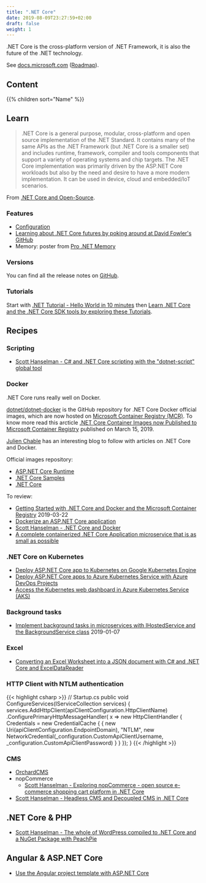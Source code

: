 ```yaml
---
title: ".NET Core"
date: 2019-08-09T23:27:59+02:00
draft: false
weight: 1
---
```


.NET Core is the cross-platform version of .NET Framework, it is also the future of the .NET technology.

See [docs.microsoft.com](https://docs.microsoft.com/en-us/dotnet/core/) ([Roadmap](https://github.com/dotnet/core/blob/master/roadmap.md#upcoming-ship-dates)).

## Content

{{% children sort="Name" %}}

## Learn

> .NET Core is a general purpose, modular, cross-platform and open source implementation of the .NET Standard. It contains many of the same APIs as the .NET Framework (but .NET Core is a smaller set) and includes runtime, framework, compiler and tools components that support a variety of operating systems and chip targets. The .NET Core implementation was primarily driven by the ASP.NET Core workloads but also by the need and desire to have a more modern implementation. It can be used in device, cloud and embedded/IoT scenarios.

From [.NET Core and Open-Source](https://docs.microsoft.com/en-us/dotnet/framework/get-started/net-core-and-open-source).

### Features

- [Configuration](https://docs.microsoft.com/en-us/aspnet/core/fundamentals/configuration)
- [Learning about .NET Core futures by poking around at David Fowler's GitHub](https://www.hanselman.com/blog/LearningAboutNETCoreFuturesByPokingAroundAtDavidFowlersGitHub.aspx)
- Memory: poster from [Pro .NET Memory](https://prodotnetmemory.com/)

### Versions

You can find all the release notes on [GitHub](https://github.com/dotnet/core/tree/master/release-notes).

### Tutorials

Start with [.NET Tutorial - Hello World in 10 minutes](https://dotnet.microsoft.com/learn/dotnet/hello-world-tutorial/intro) then [Learn .NET Core and the .NET Core SDK tools by exploring these Tutorials](https://docs.microsoft.com/en-us/dotnet/core/tutorials/).

## Recipes

### Scripting

- [Scott Hanselman - C# and .NET Core scripting with the "dotnet-script" global tool](https://www.hanselman.com/blog/CAndNETCoreScriptingWithTheDotnetscriptGlobalTool.aspx)

### Docker

.NET Core runs really well on Docker.

[dotnet/dotnet-docker](https://github.com/dotnet/dotnet-docker) is the GitHub repository for .NET Core Docker official images, which are now hosted on [Microsoft Container Registry (MCR)](https://azure.microsoft.com/en-us/services/container-registry/). To know more read this arcticle [.NET Core Container Images now Published to Microsoft Container Registry](https://devblogs.microsoft.com/dotnet/net-core-container-images-now-published-to-microsoft-container-registry/) published on March 15, 2019.

[Julien Chable](http://julien.chable.net/) has an interesting blog to follow with articles on .NET Core and Docker.

Official images repository:

- [ASP.NET Core Runtime](https://hub.docker.com/_/microsoft-dotnet-core-aspnet/)
- [.NET Core Samples](https://hub.docker.com/_/microsoft-dotnet-core-samples)
- [.NET Core](https://hub.docker.com/_/microsoft-dotnet-core)

To review:

- [Getting Started with .NET Core and Docker and the Microsoft Container Registry](https://www.hanselman.com/blog/GettingStartedWithNETCoreAndDockerAndTheMicrosoftContainerRegistry.aspx) 2019-03-22
- [Dockerize an ASP.NET Core application](https://docs.docker.com/engine/examples/dotnetcore/)
- [Scott Hanselman - .NET Core and Docker](https://www.hanselman.com/blog/NETCoreAndDocker.aspx)
- [A complete containerized .NET Core Application microservice that is as small as possible](https://www.hanselman.com/blog/ACompleteContainerizedNETCoreApplicationMicroserviceThatIsAsSmallAsPossible.aspx)

### .NET Core on Kubernetes

- [Deploy ASP.NET Core app to Kubernetes on Google Kubernetes Engine](https://codelabs.developers.google.com/codelabs/cloud-kubernetes-aspnetcore/#0)
- [Deploy ASP.NET Core apps to Azure Kubernetes Service with Azure DevOps Projects](https://docs.microsoft.com/en-us/azure/devops-project/azure-devops-project-aks)
- [Access the Kubernetes web dashboard in Azure Kubernetes Service (AKS)](https://docs.microsoft.com/en-gb/azure/aks/kubernetes-dashboard)

### Background tasks

- [Implement background tasks in microservices with IHostedService and the BackgroundService class](https://docs.microsoft.com/en-us/dotnet/standard/microservices-architecture/multi-container-microservice-net-applications/background-tasks-with-ihostedservice) 2019-01-07

### Excel

- [Converting an Excel Worksheet into a JSON document with C# and .NET Core and ExcelDataReader](https://www.hanselman.com/blog/ConvertingAnExcelWorksheetIntoAJSONDocumentWithCAndNETCoreAndExcelDataReader.aspx)

### HTTP Client with NTLM authentication

{{< highlight csharp >}}
// Startup.cs
public void ConfigureServices(IServiceCollection services)
{
    services.AddHttpClient(apiClientConfiguration.HttpClientName)
        .ConfigurePrimaryHttpMessageHandler(
            x => new HttpClientHandler
            {
                Credentials = new CredentialCache {
                {
                  new Uri(apiClientConfiguration.EndpointDomain), "NTLM", new NetworkCredential(_configuration.CustomApiClientUsername, _configuration.CustomApiClientPassword)
                }
            }
        });
}
{{< /highlight >}}

### CMS

- [OrchardCMS](https://github.com/OrchardCMS/OrchardCore)
- nopCommerce
  - [Scott Hanselman - Exploring nopCommerce - open source e-commerce shopping cart platform in .NET Core](https://www.hanselman.com/blog/ExploringNopCommerceOpenSourceEcommerceShoppingCartPlatformInNETCore.aspx)
- [Scott Hanselman - Headless CMS and Decoupled CMS in .NET Core](https://www.hanselman.com/blog/HeadlessCMSAndDecoupledCMSInNETCore.aspx)

## .NET Core & PHP

- [Scott Hanselman - The whole of WordPress compiled to .NET Core and a NuGet Package with PeachPie](https://www.hanselman.com/blog/TheWholeOfWordPressCompiledToNETCoreAndANuGetPackageWithPeachPie.aspx)

## Angular & ASP.NET Core

- [Use the Angular project template with ASP.NET Core](https://docs.microsoft.com/en-us/aspnet/core/client-side/spa/angular)
